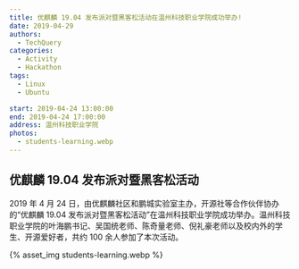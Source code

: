 ```yaml
---
title: 优麒麟 19.04 发布派对暨黑客松活动在温州科技职业学院成功举办!
date: 2019-04-29
authors:
  - TechQuery
categories:
  - Activity
  - Hackathon
tags:
  - Linux
  - Ubuntu

start: 2019-04-24 13:00:00
end: 2019-04-24 17:00:00
address: 温州科技职业学院
photos:
  - students-learning.webp
---
```


## 优麒麟 19.04 发布派对暨黑客松活动

2019 年 4 月 24 日，由优麒麟社区和鹏城实验室主办，开源社等合作伙伴协办的“优麒麟 19.04 发布派对暨黑客松活动”在温州科技职业学院成功举办。温州科技职业学院的叶海鹏书记、吴国统老师、陈奇量老师、倪礼豪老师以及校内外的学生、开源爱好者，共约 100 余人参加了本次活动。

{% asset_img students-learning.webp %}
